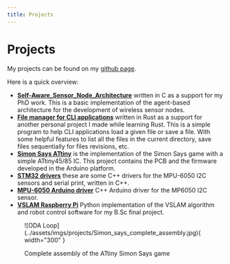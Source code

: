 ```yaml
---
title: Projects
---
```


# Projects

My projects can be found on my [github page](https://github.com/ElectronPlant).

Here is a quick overview:

* [__Self-Aware_Sensor_Node_Architecture__](https://github.com/ElectronPlant/Self-Aware_Sensor_Node_Architecture) written in C as a support for my PhD work. This is a basic implementation of the agent-based architecture for the development of wireless sensor nodes.
* [__File manager for CLI applications__](https://github.com/ElectronPlant/file_manager) written in Rust as a support for another personal project I made while learning Rust. This is a simple program to help CLI applications load a given file or save a file. With some helpful features to list all the files in the current directory, save files sequentially for files revisions, etc.
* [__Simon Says ATtiny__](https://github.com/ElectronPlant/Simon_says_ATtiny) is the implementation of the Simon Says game with a simple ATtiny45/85 IC. This project contains the PCB and the firmware developed in the Arduino platform.
* [__STM32 drivers__](https://github.com/ElectronPlant/STM32_Drivers) these are some C++ drivers for the MPU-6050 I2C sensors and serial print, written in C++.
* [__MPU-6050 Arduino driver__](https://github.com/ElectronPlant/MPU-6050_Arduino_Library) C++ Arduino driver for the MP6050 I2C sensor.
* [__VSLAM Raspberry Pi__](https://github.com/ElectronPlant/Raspberry_Pi_3B_VSLAM) Python implementation of the VSLAM algorithm and robot control software for my B.Sc final project.

<figure markdown="span">
  ![ODA Loop](../assets/imgs/projects/Simon_says_complete_assembly.jpg){ width="300" }
  <p class="figure-captions">Complete assembly of the ATtiny Simon Says game</p>
</figure>
